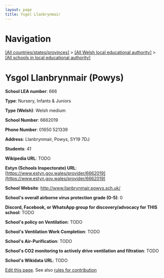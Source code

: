 ```yaml
---
layout: page
title: Ysgol Llanbrynmair
---
```

# Navigation

[[All countries/states/provinces]](../../..) > [[All Welsh local educational authority]](../..) > [[All schools in local educational authority]](..)

# Ysgol Llanbrynmair (Powys)

**School LEA number**: 666

**Type**: Nursery, Infants & Juniors

**Type (Welsh)**: Welsh medium

**School Number**: 6662019

**Phone Number**: 01650 521339

**Address**: Llanbrynmair, Powys, SY19 7DJ

**Students**: 41

**Wikipedia URL**: TODO

**Estyn (Schools Inspectorate) URL**: [https://www.estyn.gov.wales/provider/6662019](https://www.estyn.gov.wales/provider/6662019)

**School Website**: http://www.llanbrynmair.powys.sch.uk/

**School's overall airborne virus protection grade (0-5)**: 0

**Discord, Facebook, or WhatsApp group for discovery/advocacy for THIS school**: TODO

**School's policy on Ventilation**: TODO

**School's Ventilation Work Completion**: TODO

**School's Air-Purification**: TODO

**School's CO2 monitoring to actively drive ventilation and filtration**: TODO

**School's Wikidata URL**: TODO




[Edit this page](https://github.com/VentilationProject/Wales/edit/prif/./Powys/Ysgol_Llanbrynmair.md). See also [rules for contribution](../../../contribution-rules/)